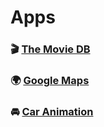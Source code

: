 # Apps

### 🎬 [ The Movie DB](https://github.com/DronPascal/GB-Interview-Tasks/tree/main/GoogleMaps#readme)
### 🌍 [Google Maps](https://github.com/DronPascal/GB-Interview-Tasks/tree/main/GoogleMaps#readme)
### 🚘 [Car Animation](https://github.com/DronPascal/GB-Interview-Tasks/tree/main/CarAnimation#readme)
